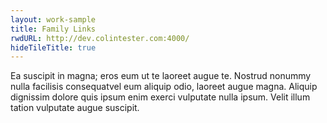 ```yaml
---
layout: work-sample
title: Family Links
rwdURL: http://dev.colintester.com:4000/
hideTileTitle: true
---
```


Ea suscipit in magna; eros eum ut te laoreet augue te. Nostrud nonummy nulla facilisis consequatvel eum aliquip odio, laoreet augue magna. Aliquip dignissim dolore quis ipsum enim exerci vulputate nulla ipsum. Velit illum tation vulputate augue suscipit.

